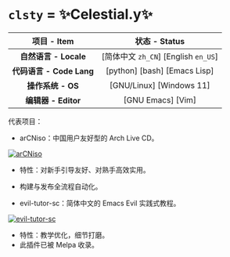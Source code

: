 # `clsty` = ✨Celestial.y✨
| 项目 - Item | 状态 - Status |
| :---: | :---: |
| **自然语言 - Locale** | [简体中文 `zh_CN`] [English `en_US`] |
| **代码语言 - Code Lang** | [python] [bash] [Emacs Lisp] |
| **操作系统 - OS** | [GNU/Linux] [Windows 11] |
| **编辑器 - Editor** | [GNU Emacs] [Vim] |

代表项目：
- arCNiso：中国用户友好型的 Arch Live CD。

[![arCNiso](https://github-readme-stats.vercel.app/api/pin?username=clsty&repo=arCNiso&title=arCN&title_color=fff&icon_color=fff&text_color=fff&bg_color=30,e96443,904e95)](https://github.com/clsty/arCNiso)
  - 特性：对新手引导友好、对熟手高效实用。
  - 构建与发布全流程自动化。

- evil-tutor-sc：简体中文的 Emacs Evil 实践式教程。

[![evil-tutor-sc](https://github-readme-stats.vercel.app/api/pin?username=clsty&repo=evil-tutor-sc&theme=one_dark_pro)](https://github.com/clsty/evil-tutor-sc)
  - 特性：教学优化，细节打磨。
  - 此插件已被 Melpa 收录。